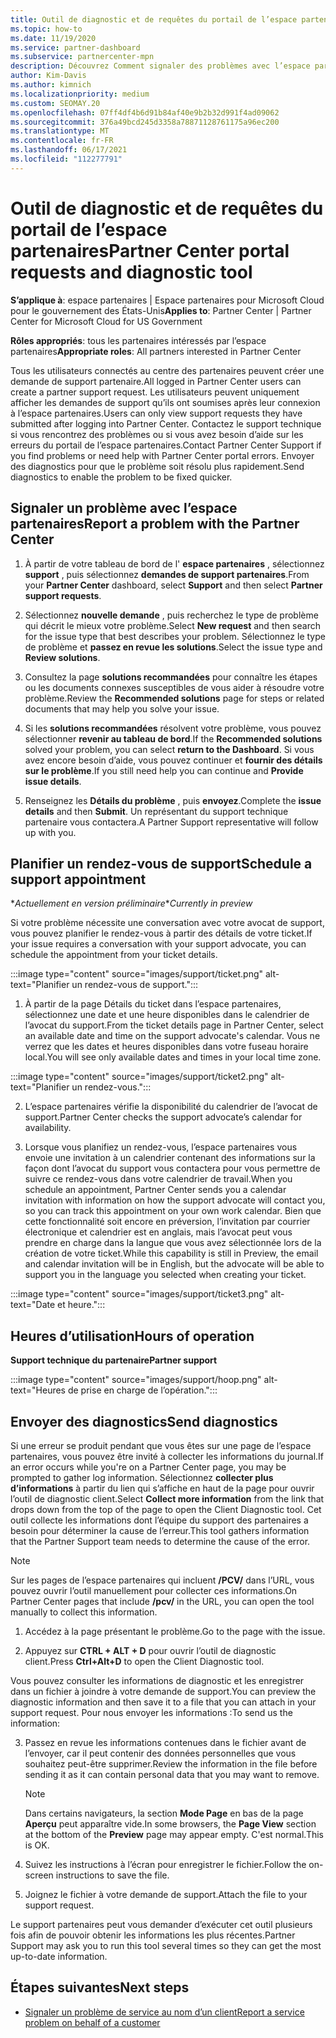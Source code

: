 ```yaml
---
title: Outil de diagnostic et de requêtes du portail de l’espace partenaires
ms.topic: how-to
ms.date: 11/19/2020
ms.service: partner-dashboard
ms.subservice: partnercenter-mpn
description: Découvrez Comment signaler des problèmes avec l’espace partenaires et Comment collecter des informations de diagnostic pour l’équipe de support partenaire.
author: Kim-Davis
ms.author: kimnich
ms.localizationpriority: medium
ms.custom: SEOMAY.20
ms.openlocfilehash: 07ff4df4b6d91b84af40e9b2b32d991f4ad09062
ms.sourcegitcommit: 376a49bcd245d3358a78871128761175a96ec200
ms.translationtype: MT
ms.contentlocale: fr-FR
ms.lasthandoff: 06/17/2021
ms.locfileid: "112277791"
---
```

# <a name="partner-center-portal-requests-and-diagnostic-tool"></a><span data-ttu-id="35f63-103">Outil de diagnostic et de requêtes du portail de l’espace partenaires</span><span class="sxs-lookup"><span data-stu-id="35f63-103">Partner Center portal requests and diagnostic tool</span></span>

<span data-ttu-id="35f63-104">**S’applique à**: espace partenaires | Espace partenaires pour Microsoft Cloud pour le gouvernement des États-Unis</span><span class="sxs-lookup"><span data-stu-id="35f63-104">**Applies to**: Partner Center | Partner Center for Microsoft Cloud for US Government</span></span>

<span data-ttu-id="35f63-105">**Rôles appropriés**: tous les partenaires intéressés par l’espace partenaires</span><span class="sxs-lookup"><span data-stu-id="35f63-105">**Appropriate roles**: All partners interested in Partner Center</span></span>

<span data-ttu-id="35f63-106">Tous les utilisateurs connectés au centre des partenaires peuvent créer une demande de support partenaire.</span><span class="sxs-lookup"><span data-stu-id="35f63-106">All logged in Partner Center users can create a partner support request.</span></span> <span data-ttu-id="35f63-107">Les utilisateurs peuvent uniquement afficher les demandes de support qu’ils ont soumises après leur connexion à l’espace partenaires.</span><span class="sxs-lookup"><span data-stu-id="35f63-107">Users can only view support requests they have submitted after logging into Partner Center.</span></span>
<span data-ttu-id="35f63-108">Contactez le support technique si vous rencontrez des problèmes ou si vous avez besoin d’aide sur les erreurs du portail de l’espace partenaires.</span><span class="sxs-lookup"><span data-stu-id="35f63-108">Contact Partner Center Support if you find problems or need help with Partner Center portal errors.</span></span> <span data-ttu-id="35f63-109">Envoyer des diagnostics pour que le problème soit résolu plus rapidement.</span><span class="sxs-lookup"><span data-stu-id="35f63-109">Send diagnostics to enable the problem to be fixed quicker.</span></span>

## <a name="report-a-problem-with-the-partner-center"></a><span data-ttu-id="35f63-110">Signaler un problème avec l’espace partenaires</span><span class="sxs-lookup"><span data-stu-id="35f63-110">Report a problem with the Partner Center</span></span>

1. <span data-ttu-id="35f63-111">À partir de votre tableau de bord de l' **espace partenaires** , sélectionnez **support** , puis sélectionnez **demandes de support partenaires**.</span><span class="sxs-lookup"><span data-stu-id="35f63-111">From your **Partner Center** dashboard, select **Support** and then select **Partner support requests**.</span></span>

2. <span data-ttu-id="35f63-112">Sélectionnez **nouvelle demande** , puis recherchez le type de problème qui décrit le mieux votre problème.</span><span class="sxs-lookup"><span data-stu-id="35f63-112">Select **New request** and then search for the issue type that best describes your problem.</span></span> <span data-ttu-id="35f63-113">Sélectionnez le type de problème et **passez en revue les solutions**.</span><span class="sxs-lookup"><span data-stu-id="35f63-113">Select the issue type and **Review solutions**.</span></span>

3. <span data-ttu-id="35f63-114">Consultez la page **solutions recommandées** pour connaître les étapes ou les documents connexes susceptibles de vous aider à résoudre votre problème.</span><span class="sxs-lookup"><span data-stu-id="35f63-114">Review the **Recommended solutions** page for steps or related documents that may help you solve your issue.</span></span>

4. <span data-ttu-id="35f63-115">Si les **solutions recommandées** résolvent votre problème, vous pouvez sélectionner **revenir au tableau de bord**.</span><span class="sxs-lookup"><span data-stu-id="35f63-115">If the **Recommended solutions** solved your problem, you can select **return to the Dashboard**.</span></span> <span data-ttu-id="35f63-116">Si vous avez encore besoin d’aide, vous pouvez continuer et **fournir des détails sur le problème**.</span><span class="sxs-lookup"><span data-stu-id="35f63-116">If you still need help you can continue and **Provide issue details**.</span></span>

5. <span data-ttu-id="35f63-117">Renseignez les **Détails du problème** , puis **envoyez**.</span><span class="sxs-lookup"><span data-stu-id="35f63-117">Complete the **issue details** and then **Submit**.</span></span> <span data-ttu-id="35f63-118">Un représentant du support technique partenaire vous contactera.</span><span class="sxs-lookup"><span data-stu-id="35f63-118">A Partner Support representative will follow up with you.</span></span>

## <a name="schedule-a-support-appointment"></a><span data-ttu-id="35f63-119">Planifier un rendez-vous de support</span><span class="sxs-lookup"><span data-stu-id="35f63-119">Schedule a support appointment</span></span> 

<span data-ttu-id="35f63-120">\**Actuellement en version préliminaire*</span><span class="sxs-lookup"><span data-stu-id="35f63-120">\**Currently in preview*</span></span>

<span data-ttu-id="35f63-121">Si votre problème nécessite une conversation avec votre avocat de support, vous pouvez planifier le rendez-vous à partir des détails de votre ticket.</span><span class="sxs-lookup"><span data-stu-id="35f63-121">If your issue requires a conversation with your support advocate, you can schedule the appointment from your ticket details.</span></span>

:::image type="content" source="images/support/ticket.png" alt-text="Planifier un rendez-vous de support.":::

1.  <span data-ttu-id="35f63-123">À partir de la page Détails du ticket dans l’espace partenaires, sélectionnez une date et une heure disponibles dans le calendrier de l’avocat du support.</span><span class="sxs-lookup"><span data-stu-id="35f63-123">From the ticket details page in Partner Center, select an available date and time on the support advocate's calendar.</span></span> <span data-ttu-id="35f63-124">Vous ne verrez que les dates et heures disponibles dans votre fuseau horaire local.</span><span class="sxs-lookup"><span data-stu-id="35f63-124">You will see only available dates and times in your local time zone.</span></span>

:::image type="content" source="images/support/ticket2.png" alt-text="Planifier un rendez-vous.":::

2. <span data-ttu-id="35f63-126">L’espace partenaires vérifie la disponibilité du calendrier de l’avocat de support.</span><span class="sxs-lookup"><span data-stu-id="35f63-126">Partner Center checks the support advocate’s  calendar for availability.</span></span>

1. <span data-ttu-id="35f63-127">Lorsque vous planifiez un rendez-vous, l’espace partenaires vous envoie une invitation à un calendrier contenant des informations sur la façon dont l’avocat du support vous contactera pour vous permettre de suivre ce rendez-vous dans votre calendrier de travail.</span><span class="sxs-lookup"><span data-stu-id="35f63-127">When you schedule an appointment, Partner Center sends you a calendar invitation with information on how the support advocate will contact you, so you can track this appointment on your own work calendar.</span></span>  <span data-ttu-id="35f63-128">Bien que cette fonctionnalité soit encore en préversion, l’invitation par courrier électronique et calendrier est en anglais, mais l’avocat peut vous prendre en charge dans la langue que vous avez sélectionnée lors de la création de votre ticket.</span><span class="sxs-lookup"><span data-stu-id="35f63-128">While this capability is still in Preview, the email and calendar invitation will be in English, but the advocate will be able to support you in the language you selected when creating your ticket.</span></span>

:::image type="content" source="images/support/ticket3.png" alt-text="Date et heure.":::

## <a name="hours-of-operation"></a><span data-ttu-id="35f63-130">Heures d’utilisation</span><span class="sxs-lookup"><span data-stu-id="35f63-130">Hours of operation</span></span>

<span data-ttu-id="35f63-131">**Support technique du partenaire**</span><span class="sxs-lookup"><span data-stu-id="35f63-131">**Partner support**</span></span>

:::image type="content" source="images/support/hoop.png" alt-text="Heures de prise en charge de l’opération.":::

## <a name="send-diagnostics"></a><span data-ttu-id="35f63-133">Envoyer des diagnostics</span><span class="sxs-lookup"><span data-stu-id="35f63-133">Send diagnostics</span></span>

<span data-ttu-id="35f63-134">Si une erreur se produit pendant que vous êtes sur une page de l’espace partenaires, vous pouvez être invité à collecter les informations du journal.</span><span class="sxs-lookup"><span data-stu-id="35f63-134">If an error occurs while you're on a Partner Center page, you may be prompted to gather log information.</span></span> <span data-ttu-id="35f63-135">Sélectionnez **collecter plus d’informations** à partir du lien qui s’affiche en haut de la page pour ouvrir l’outil de diagnostic client.</span><span class="sxs-lookup"><span data-stu-id="35f63-135">Select **Collect more information** from the link that drops down from the top of the page to open the Client Diagnostic tool.</span></span> <span data-ttu-id="35f63-136">Cet outil collecte les informations dont l’équipe du support des partenaires a besoin pour déterminer la cause de l’erreur.</span><span class="sxs-lookup"><span data-stu-id="35f63-136">This tool gathers information that the Partner Support team needs to determine the cause of the error.</span></span> 

>[!NOTE]
><span data-ttu-id="35f63-137">Sur les pages de l’espace partenaires qui incluent **/PCV/** dans l’URL, vous pouvez ouvrir l’outil manuellement pour collecter ces informations.</span><span class="sxs-lookup"><span data-stu-id="35f63-137">On Partner Center pages that include **/pcv/** in the URL, you can open the tool manually to collect this information.</span></span>

1. <span data-ttu-id="35f63-138">Accédez à la page présentant le problème.</span><span class="sxs-lookup"><span data-stu-id="35f63-138">Go to the page with the issue.</span></span>

2. <span data-ttu-id="35f63-139">Appuyez sur **CTRL + ALT + D** pour ouvrir l’outil de diagnostic client.</span><span class="sxs-lookup"><span data-stu-id="35f63-139">Press **Ctrl+Alt+D** to open the Client Diagnostic tool.</span></span>

<span data-ttu-id="35f63-140">Vous pouvez consulter les informations de diagnostic et les enregistrer dans un fichier à joindre à votre demande de support.</span><span class="sxs-lookup"><span data-stu-id="35f63-140">You can preview the diagnostic information and then save it to a file that you can attach in your support request.</span></span> <span data-ttu-id="35f63-141">Pour nous envoyer les informations :</span><span class="sxs-lookup"><span data-stu-id="35f63-141">To send us the information:</span></span>

3. <span data-ttu-id="35f63-142">Passez en revue les informations contenues dans le fichier avant de l’envoyer, car il peut contenir des données personnelles que vous souhaitez peut-être supprimer.</span><span class="sxs-lookup"><span data-stu-id="35f63-142">Review the information in the file before sending it as it can contain personal data that you may want to remove.</span></span>

    >[!NOTE]
    ><span data-ttu-id="35f63-143">Dans certains navigateurs, la section **Mode Page** en bas de la page **Aperçu** peut apparaître vide.</span><span class="sxs-lookup"><span data-stu-id="35f63-143">In some browsers, the **Page View** section at the bottom of the **Preview** page may appear empty.</span></span> <span data-ttu-id="35f63-144">C'est normal.</span><span class="sxs-lookup"><span data-stu-id="35f63-144">This is OK.</span></span>

4. <span data-ttu-id="35f63-145">Suivez les instructions à l’écran pour enregistrer le fichier.</span><span class="sxs-lookup"><span data-stu-id="35f63-145">Follow the on-screen instructions to save the file.</span></span>

5. <span data-ttu-id="35f63-146">Joignez le fichier à votre demande de support.</span><span class="sxs-lookup"><span data-stu-id="35f63-146">Attach the file to your support request.</span></span>

<span data-ttu-id="35f63-147">Le support partenaires peut vous demander d’exécuter cet outil plusieurs fois afin de pouvoir obtenir les informations les plus récentes.</span><span class="sxs-lookup"><span data-stu-id="35f63-147">Partner Support may ask you to run this tool several times so they can get the most up-to-date information.</span></span>

## <a name="next-steps"></a><span data-ttu-id="35f63-148">Étapes suivantes</span><span class="sxs-lookup"><span data-stu-id="35f63-148">Next steps</span></span>

- [<span data-ttu-id="35f63-149">Signaler un problème de service au nom d’un client</span><span class="sxs-lookup"><span data-stu-id="35f63-149">Report a service problem on behalf of a customer</span></span>](report-problems-on-behalf-of-a-customer.md)
